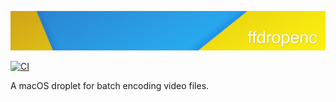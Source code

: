 ![ffdropenc](graphics/png/banner.png)

[![CI](https://github.com/csparker247/ffdropenc/workflows/Build%20and%20Test/badge.svg?branch=develop)](https://github.com/csparker247/ffdropenc/actions)

A macOS droplet for batch encoding video files.